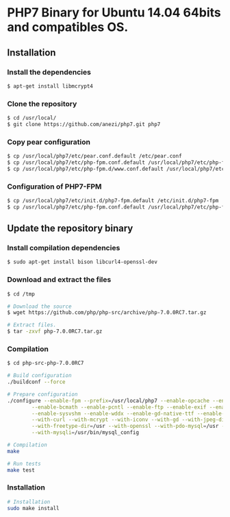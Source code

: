 PHP7 Binary for Ubuntu 14.04 64bits and compatibles OS.
=======================================================

Installation
------------

### Install the dependencies

```bash
$ apt-get install libmcrypt4
```

### Clone the repository

```bash
$ cd /usr/local/
$ git clone https://github.com/anezi/php7.git php7
```

### Copy pear configuration

```bash
$ cp /usr/local/php7/etc/pear.conf.default /etc/pear.conf
$ cp /usr/local/php7/etc/php-fpm.conf.default /usr/local/php7/etc/php-fpm.conf
$ cp /usr/local/php7/etc/php-fpm.d/www.conf.default /usr/local/php7/etc/php-fpm.d/www.conf
```

### Configuration of PHP7-FPM

```bash
$ cp /usr/local/php7/etc/init.d/php7-fpm.default /etc/init.d/php7-fpm
$ cp /usr/local/php7/etc/php-fpm.conf.default /usr/local/php7/etc/php-fpm.conf
```

Update the repository binary
----------------------------

### Install compilation dependencies

```bash
$ sudo apt-get install bison libcurl4-openssl-dev
```

### Download and extract the files

```bash
$ cd /tmp

# Download the source
$ wget https://github.com/php/php-src/archive/php-7.0.0RC7.tar.gz

# Extract files.
$ tar -zxvf php-7.0.0RC7.tar.gz
```

### Compilation

```bash
$ cd php-src-php-7.0.0RC7

# Build configuration
./buildconf --force

# Prepare configuration
./configure --enable-fpm --prefix=/usr/local/php7 --enable-opcache --enable-intl --enable-mbstring --enable-zip \
        --enable-bcmath --enable-pcntl --enable-ftp --enable-exif --enable-calendar --enable-sysvmsg --enable-sysvsem \
        --enable-sysvshm --enable-wddx --enable-gd-native-ttf --enable-gd-jis-conv \
        --with-curl --with-mcrypt --with-iconv --with-gd --with-jpeg-dir=/usr --with-png-dir=/usr --with-zlib-dir=/usr \
        --with-freetype-dir=/usr --with-openssl --with-pdo-mysql=/usr --with-gettext=/usr --with-zlib=/usr --with-bz2=/usr \
        --with-mysqli=/usr/bin/mysql_config

# Compilation
make

# Run tests
make test
```

### Installation

```bash
# Installation
sudo make install
```
